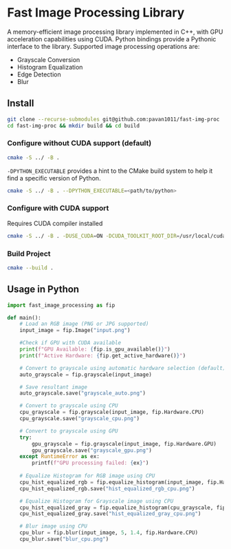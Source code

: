 # Fast Image Processing Library

A memory-efficient image processing library implemented in C++, with GPU acceleration capabilities using CUDA. Python bindings provide a Pythonic interface to the library. Supported image processing operations are:

- Grayscale Conversion
- Histogram Equalization
- Edge Detection
- Blur

## Install

```bash
git clone --recurse-submodules git@github.com:pavan1011/fast-img-proc
cd fast-img-proc && mkdir build && cd build
```

### Configure without CUDA support (default)

```bash
cmake -S ../ -B .
```

```-DPYTHON_EXECUTABLE``` provides a hint to the CMake build system to help it find a specific version of Python.

```bash
cmake -S ../ -B . --DPYTHON_EXECUTABLE=<path/to/python>
```

### Configure with CUDA support
Requires CUDA compiler installed

```bash
cmake -S ../ -B . -DUSE_CUDA=ON -DCUDA_TOOLKIT_ROOT_DIR=/usr/local/cuda-12 -DCMAKE_CUDA_COMPILER=/usr/local/cuda-12/bin/nvcc
```
### Build Project
```bash
cmake --build .
```

## Usage in Python


```python
import fast_image_processing as fip

def main():
    # Load an RGB image (PNG or JPG supported)
    input_image = fip.Image("input.png")

    #Check if GPU with CUDA available
    print(f"GPU Available: {fip.is_gpu_available()}")
    print(f"Active Hardware: {fip.get_active_hardware()}")

    # Convert to grayscale using automatic hardware selection (default)
    auto_grayscale = fip.grayscale(input_image)

    # Save resultant image
    auto_grayscale.save("grayscale_auto.png")

    # Convert to grayscale using CPU
    cpu_grayscale = fip.grayscale(input_image, fip.Hardware.CPU)
    cpu_grayscale.save("grayscale_cpu.png")

    # Convert to grayscale using GPU
    try:
        gpu_grayscale = fip.grayscale(input_image, fip.Hardware.GPU)
        gpu_grayscale.save("grayscale_gpu.png")
    except RuntimeError as ex:
        printf(f"GPU processing failed: {ex}")
    
    # Equalize Histogram for RGB image using CPU
    cpu_hist_equalized_rgb = fip.equalize_histogram(input_image, fip.Hardware.CPU)
    cpu_hist_equalized_rgb.save("hist_equalized_rgb_cpu.png")

    # Equalize Histogram for Grayscale image using CPU
    cpu_hist_equalized_gray = fip.equalize_histogram(cpu_grayscale, fip.Hardware.CPU)
    cpu_hist_equalized_gray.save("hist_equalized_gray_cpu.png")

    # Blur image using CPU
    cpu_blur = fip.blur(input_image, 5, 1.4, fip.Hardware.CPU)
    cpu_blur.save("blur_cpu.png")
```



